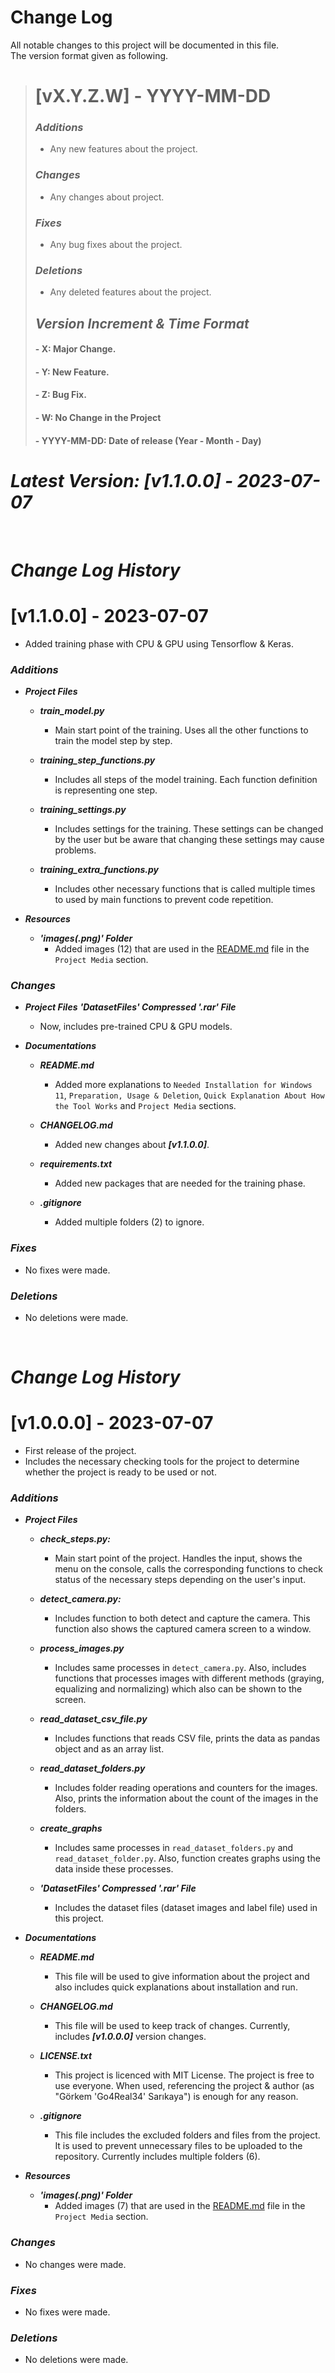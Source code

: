 # Change Log
All notable changes to this project will be documented in this file.\
The version format given as following.

> # [vX.Y.Z.W] - YYYY-MM-DD
> ### **_Additions_**
> - Any new features about the project.
> ### **_Changes_**
> - Any changes about project.
> ### **_Fixes_**
> - Any bug fixes about the project.
> ### **_Deletions_**
> - Any deleted features about the project.
>
> ## **_Version Increment & Time Format_**
> #### - X: Major Change.
> #### - Y: New Feature.
> #### - Z: Bug Fix.
> #### - W: No Change in the Project
> #### - YYYY-MM-DD: Date of release (Year - Month - Day)

# **_Latest Version: [v1.1.0.0] - 2023-07-07_**

<br>

# **_Change Log History_**

# [v1.1.0.0] - 2023-07-07
- Added training phase with CPU & GPU using Tensorflow & Keras.

### **_Additions_**
- **_Project Files_**
  - **_train_model.py_**
    - Main start point of the training. Uses all the other functions to train the model step by step.
  
  - **_training_step_functions.py_**
    - Includes all steps of the model training. Each function definition is representing one step.

  - **_training_settings.py_**
    - Includes settings for the training. These settings can be changed by the user but be aware that changing 
      these settings may cause problems. 

  - **_training_extra_functions.py_**
    - Includes other necessary functions that is called multiple times to used by main functions to prevent code repetition.


- **_Resources_**
  - **_'images(.png)' Folder_**
    - Added images (12) that are used in the [README.md](README.md) file in the `Project Media` section.

### **_Changes_**
- **_Project Files_**
  **_'DatasetFiles' Compressed '.rar' File_**
    - Now, includes pre-trained CPU & GPU models.


- **_Documentations_**
  - **_README.md_**
    - Added more explanations to `Needed Installation for Windows 11`, `Preparation, Usage & Deletion`, 
    `Quick Explanation About How the Tool Works` and `Project Media` sections.
  
  - **_CHANGELOG.md_**
    - Added new changes about **_[v1.1.0.0]_**.

  - **_requirements.txt_**
    - Added new packages that are needed for the training phase.

  - **_.gitignore_**
    - Added multiple folders (2) to ignore.

### **_Fixes_**
 - No fixes were made.

### **_Deletions_**
- No deletions were made.

<br>

# **_Change Log History_**

# [v1.0.0.0] - 2023-07-07
- First release of the project.
- Includes the necessary checking tools for the project to determine whether the project is ready to be used or not.

### **_Additions_**
- **_Project Files_**
  - **_check_steps.py:_**
    - Main start point of the project. Handles the input, shows the menu on the console, calls the 
    corresponding functions to check status of the necessary steps depending on the user's input.
  
  - **_detect_camera.py:_**
    - Includes function to both detect and capture the camera. This function also shows the captured 
      camera screen to a window.
  
  - **_process_images.py_**
    - Includes same processes in `detect_camera.py`. Also, includes functions that processes images 
      with different methods (graying, equalizing and normalizing) which also can be shown to the screen.
  
  - **_read_dataset_csv_file.py_**
    - Includes functions that reads CSV file, prints the data as pandas object and as an array list.
  
  - **_read_dataset_folders.py_**
    - Includes folder reading operations and counters for the images. Also, prints the information 
      about the count of the images in the folders.
  
  - **_create_graphs_**
    - Includes same processes in `read_dataset_folders.py` and `read_dataset_folder.py`. Also, function 
      creates graphs using the data inside these processes.

  - **_'DatasetFiles' Compressed '.rar' File_**
    - Includes the dataset files (dataset images and label file) used in this project.


- **_Documentations_**
  - **_README.md_**
    - This file will be used to give information about the project and also includes quick explanations 
      about installation and run.
  
  - **_CHANGELOG.md_**
    - This file will be used to keep track of changes. Currently, includes **_[v1.0.0.0]_** version changes.
  
  - **_LICENSE.txt_**
    - This project is licenced with MIT License. The project is free to use everyone. When used, 
      referencing the project & author (as "Görkem 'Go4Real34' Sarıkaya") is enough for any reason.
  
  - **_.gitignore_**
    - This file includes the excluded folders and files from the project. It is used to prevent
    unnecessary files to be uploaded to the repository. Currently includes multiple folders (6).


- **_Resources_**
  - **_'images(.png)' Folder_**
    - Added images (7) that are used in the [README.md](README.md) file in the `Project Media` section.

### **_Changes_**
- No changes were made.

### **_Fixes_**
 - No fixes were made.

### **_Deletions_**
- No deletions were made.
